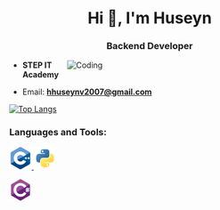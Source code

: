 <h1 align="center">Hi 👋, I'm Huseyn</h1>
<h3 align="center">Backend Developer</h3>
<img align="right" alt="Coding" width="400" src="https://cdn.dribbble.com/users/50886/screenshots/2710024/coding.gif">

-  **STEP IT Academy**

- Email: **hhuseynv2007@gmail.com**

[![Top Langs](https://github-readme-stats.vercel.app/api/top-langs/?username=husovage&layout=donut&theme=tokyonight)](https://github.com/husovage/github-readme-stats)

<h3 align="left">Languages and Tools:</h3>
<p align="left"> <a href="https://www.w3schools.com/cpp/" target="_blank" rel="noreferrer"> <img src="https://raw.githubusercontent.com/devicons/devicon/master/icons/cplusplus/cplusplus-original.svg" alt="cplusplus" width="40" height="40"/> </a> <a href="https://www.python.org" target="_blank" rel="noreferrer"> <img src="https://raw.githubusercontent.com/devicons/devicon/master/icons/python/python-original.svg" alt="python" width="40" height="40"/> </a> </p>
<p align="left"> <a href="https://www.w3schools.com/cs/" target="_blank" rel="noreferrer"> <img src="https://raw.githubusercontent.com/devicons/devicon/master/icons/csharp/csharp-original.svg" alt="csharp" width="40" height="40"/> </a> </p>
